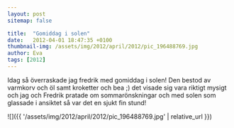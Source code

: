 ```yaml
---
layout: post
sitemap: false

title:  "Gomiddag i solen"
date:   2012-04-01 18:47:35 +0100
thumbnail-img: /assets/img/2012/april/2012/pic_196488769.jpg
author: Eva
tags: [2012]
---
```


Idag så överraskade jag fredrik med gomiddag i solen! Den bestod av varmkorv och öl samt kroketter och bea ;) det visade sig vara riktigt mysigt och jag och Fredrik pratade om sommarönskningar och med solen som glassade i ansiktet så var det en sjukt fin stund!

![]({{ '/assets/img/2012/april/2012/pic_196488769.jpg'  | relative_url }})

